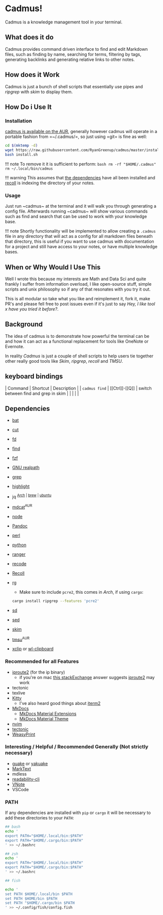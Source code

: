 # Cadmus!

Cadmus is a knowledge management tool in your terminal.

## What does it do

Cadmus provides command driven interface to find and edit Markdown files, such as finding by name, searching for terms, filtering by tags, generating backlinks and generating relative links to other notes.

## How does it Work

Cadmus is just a bunch of shell scripts that essentially use pipes and *ripgrep* with *skim* to display them.

## How Do i Use It 

### Installation

[cadmus is available on the AUR](https://aur.archlinux.org/packages/cadmus-notes/), generally however cadmus will operate in a portable fashion from =~/.cadmus/=, so just using =git= is fine as well:

``` bash
cd $(mktemp -d)
wget https://raw.githubusercontent.com/RyanGreenup/cadmus/master/install.sh
bash install.sh
```

!!! note
    To remove it it is sufficient to perform:
    ```bash
    rm -rf "$HOME/.cadmus"
    rm ~/.local/bin/cadmus
    ```

!!! warning
    This assumes that [the dependencies](#dependencies) have all been installed and [recoll](https://www.lesbonscomptes.com/recoll/) is indexing the directory of your notes.

### Usage

Just run ~cadmus~ at the terminal and it will walk you through generating a config file. Afterwards running ~cadmus~ will show various commands such as find and search that can be used to work with your knowledge base.

!!! note
    Shortly functionality will be implemented to allow creating a `.cadmus` file in any directory that will act as a config for all markdown files beneath that directory, this is useful if you want to use cadmus with documentation for a project and still have access to your notes, or have multiple knowledge bases.
    
    
## When or Why Would I Use This 

Well I wrote this because my interests are Math and Data Sci and quite frankly I suffer from information overload, I like open-source stuff, simple scripts and unix philosophy so if any of that resonates with you try it out.

This is all modular so take what you like and reimplement it, fork it, make PR's and please fell free to post issues even if it's just to say *Hey, I like tool x have you tried it before?*.

## Background

The idea of cadmus is to demonstrate how powerful the terminal can be and how it
can act as a functional replacement for tools like OneNote or Evernote.

In reality *Cadmus* is just a couple of shell scripts to help users tie together other really good tools like *Skim*, *ripgrep*, *recoll* and *TMSU*.

## keyboard bindings

| Command       | Shortcut       | Description                          |
| `cadmus find` | [[Ctrl]]-[[Q]] | switch between find and grep in skim |
|               |                |                                      |

## Dependencies

<!---
This was a dependency but I switched to java script
- [R](https://en.wikipedia.org/wiki/R_(programming_language)) 
-->
- [bat](https://github.com/sharkdp/bat)
- [cut](https://www.gnu.org/software/coreutils/manual/html_node/The-cut-command.html)
- [fd](https://github.com/sharkdp/fd)
- [find](https://man7.org/linux/man-pages/man1/find.1.html)
- [fzf](https://github.com/junegunn/fzf)
- [GNU realpath](https://www.gnu.org/software/coreutils/manual/html_node/realpath-invocation.html#realpath-invocation)
- [grep](https://www.gnu.org/software/grep/)
- [highlight](https://www.archlinux.org/packages/community/x86_64/highlight/)
- jq <sup> [Arch](https://www.archlinux.org/packages/community/x86_64/jq/)  | [brew](https://formulae.brew.sh/formula/jq#default)   |  [ubuntu](https://packages.ubuntu.com/search?keywords=jq) </sup>
- [mdcat](https://aur.archlinux.org/packages/mdcat/)<sup>AUR</sup>
- [node](https://nodejs.org/en/)
- [Pandoc](https://github.com/jgm/pandoc)
- [perl](https://wiki.archlinux.org/index.php/Perl)
- [python](https://www.python.org/download/releases/3.0/)
- [ranger](https://www.archlinux.org/packages/community/any/ranger/)
- [recode](https://www.archlinux.org/packages/extra/x86_64/recode/)
- [Recoll](https://www.lesbonscomptes.com/recoll/)
- [rg](https://www.google.com/search?client=firefox-b-d&q=ripgrep+github)
    - Make sure to include `pcre2`, this comes in *Arch*, if using `cargo`:
    ```bash
    cargo install ripgrep --features 'pcre2' 
    ```
    
- [sd](https://github.com/chmln/sd)
- [sed](https://www.gnu.org/software/sed/)
- [skim](https://github.com/lotabout/skim)
- [tmsu](https://aur.archlinux.org/packages/tmsu/)<sup>AUR</sup>
- [xclip](https://www.archlinux.org/packages/extra/x86_64/xclip/) or [wl-clipboard](https://github.com/bugaevc/wl-clipboard)

### Recommended for all Features

- [iproute2](https://jlk.fjfi.cvut.cz/arch/manpages/man/ip.8) (for the ip binary)
    - if you're on mac [this stackExchange](https://superuser.com/a/898971) answer suggests [iproute2](https://formulae.brew.sh/formula/iproute2mac#default) may work
- tectonic
- texlive
- [Kitty](https://sw.kovidgoyal.net/kitty/) 
    - I've also heard good things about [iterm2](https://www.iterm2.com/)
- [MkDocs](https://pypi.org/project/mkdocs-material-extensions/)
    - [MkDocs Material Extensions](https://pypi.org/project/mkdocs-material-extensions/)
    - [MkDocs Material Theme](https://github.com/squidfunk/mkdocs-material)
- [nvim](https://neovim.io/)
- [tectonic](https://tectonic-typesetting.github.io/en-US/)
- [WeasyPrint](https://aur.archlinux.org/packages/python-weasyprint/)

### Interesting / Helpful / Recommended Generally (Not strictly necessary)

- [guake](http://guake-project.org/) or [yakuake](https://kde.org/applications/en/system/org.kde.yakuake)
- [MarkText](https://github.com/marktext/marktext)
- mdless
- [readability-cli](https://gitlab.com/gardenappl/readability-cli)
- [VNote](https://github.com/tamlok/vnote)
- VSCode

### PATH

If any dependencies are installed with `pip` or `cargo` it will be necessary to add these directories to your `PATH`:

``` bash
## bash
echo '
export PATH="$HOME/.local/bin:$PATH"
export PATH="$HOME/.cargo/bin:$PATH"
' >> ~/.bashrc

## zsh
echo '
export PATH="$HOME/.local/bin:$PATH"
export PATH="$HOME/.cargo/bin:$PATH"
' >> ~/.bashrc

## fish

echo '
set PATH $HOME/.local/bin $PATH
set PATH $HOME/bin $PATH
set PATH "$HOME/.cargo/bin $PATH
' >> ~/.config/fish/config.fish
```
